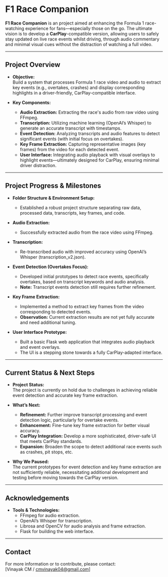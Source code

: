 # F1 Race Companion

**F1 Race Companion** is an project aimed at enhancing the Formula 1 race-watching experience for fans—especially those on the go. The ultimate vision is to develop a **CarPlay**-compatible version, allowing users to safely stay updated on live race events whilst driving, through audio commentary and minimal visual cues without the distraction of watching a full video.

---

## **Project Overview**

- **Objective:**  
  Build a system that processes Formula 1 race video and audio to extract key events (e.g., overtakes, crashes) and display corresponding highlights in a driver-friendly, CarPlay-compatible interface.

- **Key Components:**
  - **Audio Extraction:** Extracting the race's audio from raw video using FFmpeg.
  - **Transcription:** Utilizing machine learning (OpenAI’s Whisper) to generate an accurate transcript with timestamps.
  - **Event Detection:** Analyzing transcripts and audio features to detect significant events (with initial focus on overtakes).
  - **Key Frame Extraction:** Capturing representative images (key frames) from the video for each detected event.
  - **User Interface:** Integrating audio playback with visual overlays to highlight events—ultimately designed for CarPlay, ensuring minimal driver distraction.

---

## **Project Progress & Milestones**

- **Folder Structure & Environment Setup:**
  - Established a robust project structure separating raw data, processed data, transcripts, key frames, and code.

- **Audio Extraction:**
  - Successfully extracted audio from the race video using FFmpeg.

- **Transcription:**
  - Re-transcribed audio with improved accuracy using OpenAI’s Whisper (transcription_v2.json).

- **Event Detection (Overtakes Focus):**
  - Developed initial prototypes to detect race events, specifically overtakes, based on transcript keywords and audio analysis.
  - **Note:** Transcript events detection still requires further refinement.

- **Key Frame Extraction:**
  - Implemented a method to extract key frames from the video corresponding to detected events.
  - **Observation:** Current extraction results are not yet fully accurate and need additional tuning.

- **User Interface Prototype:**
  - Built a basic Flask web application that integrates audio playback and event overlays.
  - The UI is a stepping stone towards a fully CarPlay-adapted interface.

---

## **Current Status & Next Steps**

- **Project Status:**  
  The project is currently on hold due to challenges in achieving reliable event detection and accurate key frame extraction.

- **What’s Next:**
  - **Refinement:** Further improve transcript processing and event detection logic, particularly for overtake events.
  - **Enhancement:** Fine-tune key frame extraction for better visual accuracy.
  - **CarPlay Integration:** Develop a more sophisticated, driver-safe UI that meets CarPlay standards.
  - **Expansion:** Broaden the scope to detect additional race events such as crashes, pit stops, etc.

- **Why We Paused:**  
  The current prototypes for event detection and key frame extraction are not sufficiently reliable, necessitating additional development and testing before moving towards the CarPlay version.

---

## **Acknowledgements**

- **Tools & Technologies:**  
  - FFmpeg for audio extraction.
  - OpenAI’s Whisper for transcription.
  - Librosa and OpenCV for audio analysis and frame extraction.
  - Flask for building the web interface.

---

## **Contact**

For more information or to contribute, please contact:  
[Vinayak CM / cmvinayak04@gmail.com]
